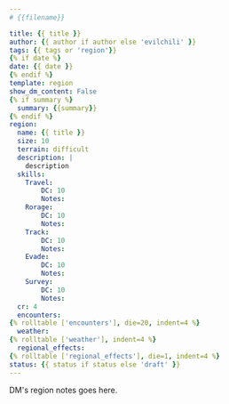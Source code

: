 ```yaml
---
# {{filename}}

title: {{ title }}
author: {{ author if author else 'evilchili' }}
tags: {{ tags or 'region'}}
{% if date %}
date: {{ date }}
{% endif %}
template: region
show_dm_content: False
{% if summary %}
  summary: {{summary}}
{% endif %}
region:
  name: {{ title }}
  size: 10
  terrain: difficult
  description: |
    description
  skills:
    Travel:
        DC: 10
        Notes:
    Rorage:
        DC: 10
        Notes:
    Track:
        DC: 10
        Notes:
    Evade:
        DC: 10
        Notes:
    Survey:
        DC: 10
        Notes:
  cr: 4
  encounters:
{% rolltable ['encounters'], die=20, indent=4 %}
  weather:
{% rolltable ['weather'], indent=4 %}
  regional_effects:
{% rolltable ['regional_effects'], die=1, indent=4 %}
status: {{ status if status else 'draft' }}
---
```


DM's region notes goes here.
